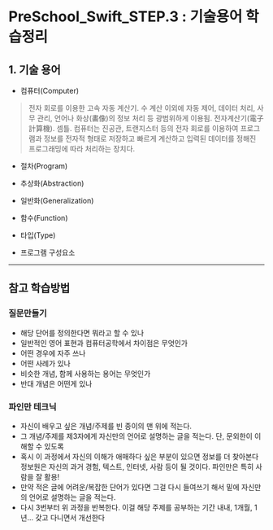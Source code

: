 # PreSchool_Swift_STEP.3 : 기술용어 학습정리
## 1. 기술 용어
- 컴퓨터(Computer)
> 전자 회로를 이용한 고속 자동 계산기. 수 계산 이외에 자동 제어, 데이터 처리, 사무 관리, 언어나 화상(畵像)의 정보 처리 등 광범위하게 이용됨. 전자계산기(電子計算機). 셈틀.
> 컴퓨터는 진공관, 트랜지스터 등의 전자 회로를 이용하여 프로그램과 정보를 전자적 형태로 저장하고 빠르게 계산하고 입력된 데이터를 정해진 프로그래밍에 따라 처리하는 장치다.
>


- 절차(Program)

- 추상화(Abstraction)

- 일반화(Generalization)

- 함수(Function)

- 타입(Type)

- 프로그램 구성요소


-------------------------------------------------------------
## 참고 학습방법
### 질문만들기
- 해당 단어를 정의한다면 뭐라고 할 수 있나
- 일반적인 영어 표현과 컴퓨터공학에서 차이점은 무엇인가
- 어떤 경우에 자주 쓰나
- 어떤 사례가 있나
- 비슷한 개념, 함께 사용하는 용어는 무엇인가
- 반대 개념은 어떤게 있나

### 파인만 테크닉
- 자신이 배우고 싶은 개념/주제를 빈 종이의 맨 위에 적는다.
- 그 개념/주제를 제3자에게 자신만의 언어로 설명하는 글을 적는다. 단, 문외한이 이해할 수 있도록
- 혹시 이 과정에서 자신의 이해가 애매하다 싶은 부분이 있으면 정보를 더 찾아본다
정보원은 자신의 과거 경험, 텍스트, 인터넷, 사람 등이 될 것이다. 파인만은 특히 사람을 잘 활용!
- 만약 적은 글에 어려운/복잡한 단어가 있다면 그걸 다시 들여쓰기 해서 밑에 자신만의 언어로 설명하는 글을 적는다.
- 다시 3번부터 위 과정을 반복한다.
이걸 해당 주제를 공부하는 기간 내내, 1개월, 1년... 갖고 다니면서 개선한다

